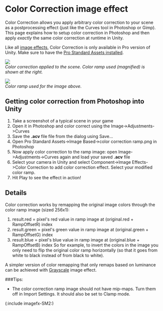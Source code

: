 Color Correction image effect
=============================


<span class=keyword>Color Correction</span> allows you apply arbitrary color correction to your scene as a postprocessing effect (just like the Curves tool in Photoshop or Gimp). This page explains how to setup color correction in Photoshop and then apply _exactly_ the same color correction at runtime in Unity.

Like all [image effects](comp-ImageEffects.html), Color Correction is only available in Pro version of Unity. Make sure to have the [Pro Standard Assets installed](HOWTO-InstallStandardAssets.html).

![](http://docwiki.hq.unity3d.com/uploads/Main/FxColorCorr.png)  
_Color correction applied to the scene. Color ramp used (magnified) is shown at the right._

![](http://docwiki.hq.unity3d.com/uploads/Main/ImageEffects./FxColorRamp.png)  
_Color ramp used for the image above._


Getting color correction from Photoshop into Unity
--------------------------------------------------


1. Take a screenshot of a typical scene in your game
1. Open it in Photoshop and color correct using the <span class=menu>Image->Adjustments->Curves</span>
1. Save the __.acv__ file file from the dialog using <span class=menu>Save...</span>
1. Open <span class=menu>Pro Standard Assets->Image Based->color correction ramp.png</span> in Photoshop
1. Now apply color correction to the ramp image: open <span class=menu>Image->Adjustments->Curves</span> again and load your saved __.acv__ file
1. Select your camera in Unity and select <span class=menu>Component->Image Effects->Color Correction</span> to add color correction effect. Select your modified color ramp.
1. Hit Play to see the effect in action!


Details
-------


Color correction works by remapping the original image colors through the color ramp image (sized 256x1):
1. result.red = pixel's red value in ramp image at (original.red + <span class=component>RampOffsetR</span>) index
1. result.green = pixel's green value in ramp image at (original.green + <span class=component>RampOffsetG</span>) index
1. result.blue = pixel's blue value in ramp image at (original.blue + <span class=component>RampOffsetB</span>) index
So for example, to invert the colors in the image you only need to flip the original color ramp horizontally (so that it goes from white to black instead of from black to white).

A simpler version of color remapping that only remaps based on luminance can be achieved with [Grayscale](script-GrayscaleEffect.html) image effect.


###Tips:
* The color correction ramp image should not have mip-maps. Turn them off in <span class=keyword>Import Settings</span>. It should also be set to <span class=keyword>Clamp</span> mode.

(:include imagefx-SM2:)

